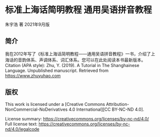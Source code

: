 # 标准上海话简明教程 通用吴语拼音教程

朱宇浩 著
2021年9月版

## 简介
我在2012年写了《标准上海话简明教程——通用吴语拼音教程》一书，介绍了上海话的音韵体系、声调体系、词汇体系。您可以在此处阅读本书最新版本。
Citation (APA style): Zhu, Y. (2019). A Tutorial in The Shanghainese Language. Unpublished manuscript. Retrieved from https://www.zhuyuhao.com

## 版权
This work is licensed under a
[Creative Commons Attribution-NonCommercial-NoDerivatives 4.0 International][CC BY-NC-ND 4.0].

License summary:   https://creativecommons.org/licenses/by-nc-nd/4.0/    
Full license text: https://creativecommons.org/licenses/by-nc-nd/4.0/legalcode
